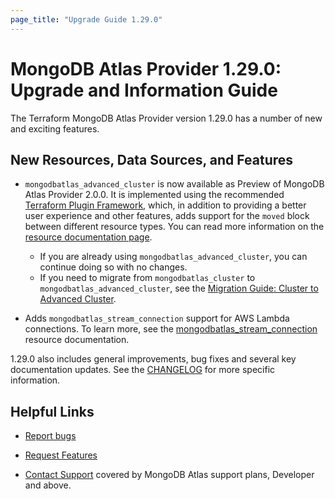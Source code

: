 ```yaml
---
page_title: "Upgrade Guide 1.29.0"
---
```


# MongoDB Atlas Provider 1.29.0: Upgrade and Information Guide

The Terraform MongoDB Atlas Provider version 1.29.0 has a number of new and exciting features.

## New Resources, Data Sources, and Features

- `mongodbatlas_advanced_cluster` is now available as Preview of MongoDB Atlas Provider 2.0.0. It is implemented using the recommended [Terraform Plugin Framework](https://developer.hashicorp.com/terraform/plugin/framework), which, in addition to providing a better user experience and other features, adds support for the `moved` block between different resource types. You can read more information on the [resource documentation page](../resources/advanced_cluster%2520%2528preview%2520provider%25202.0.0%2529).
  - If you are already using `mongodbatlas_advanced_cluster`, you can continue doing so with no changes.
  - If you need to migrate from `mongodbatlas_cluster` to `mongodbatlas_advanced_cluster`, see the [Migration Guide: Cluster to Advanced Cluster](cluster-to-advanced-cluster-migration-guide).

- Adds `mongodbatlas_stream_connection` support for AWS Lambda connections. To learn more, see the [mongodbatlas_stream_connection](https://registry.terraform.io/providers/mongodb/mongodbatlas/latest/docs/resources/stream_connection) resource documentation.

1.29.0 also includes general improvements, bug fixes and several key documentation updates. See the [CHANGELOG](https://github.com/mongodb/terraform-provider-mongodbatlas/blob/master/CHANGELOG.md) for more specific information.

## Helpful Links

* [Report bugs](https://github.com/mongodb/terraform-provider-mongodbatlas/issues)

* [Request Features](https://feedback.mongodb.com/forums/924145-atlas?category_id=370723)

* [Contact Support](https://docs.atlas.mongodb.com/support/) covered by MongoDB Atlas support plans, Developer and above.
